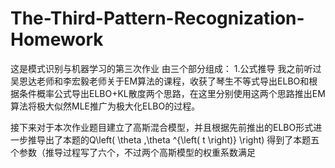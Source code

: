 # The-Third-Pattern-Recognization-Homework
这是模式识别与机器学习的第三次作业
由三个部分组成：
1.公式推导
我之前听过吴恩达老师和李宏毅老师关于EM算法的课程，收获了琴生不等式导出ELBO和根据条件概率公式导出ELBO+KL散度两个思路，在这里分别使用这两个思路推出EM算法将极大似然MLE推广为极大化ELBO的过程。

接下来对于本次作业题目建立了高斯混合模型，并且根据先前推出的ELBO形式进一步推导出了本题的Q\left( \theta ,\theta ^{\left( t \right)} \right) 得到了本题五个参数（推导过程写了六个，不过两个高斯模型的权重系数满足

